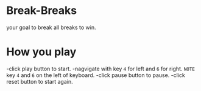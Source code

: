 # Break-Breaks
your goal to break all breaks to win.
# How you play
-click play button to start.
-nagvigate with key `4` for left and `6` for right. `NOTE` key `4` and `6` on the left of keyboard.
-click pause button to pause.
-click reset button to start again.
